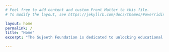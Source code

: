 ```yaml
---
# Feel free to add content and custom Front Matter to this file.
# To modify the layout, see https://jekyllrb.com/docs/themes/#overriding-theme-defaults

layout: home
permalink: /
title: "Home"
excerpt: "The Sujeeth Foundation is dedicated to unlocking educational opportunities for students by providing mentorship, resources, and career development programs to help them secure their first job. Join us in transforming lives through education and support our mission to empower students."

---
```

